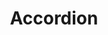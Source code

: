 ---
layout: pattern.njk
tags: 
    - legacy_components_en
key: accordion-legacy_en
title: Accordion
parent: legacy_components_en
image: legacy/overview/accordion.webp
keywords: 
order: 10
---